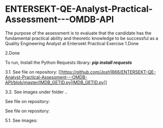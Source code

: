# ENTERSEKT-QE-Analyst-Practical-Assessment---OMDB-API
The purpose of the assessment is to evaluate that the candidate has the fundamental practical ability and theoretic knowledge to be successful as a Quality Engineering Analyst at Entersekt
Practical Exercise
1.Done

2.Done

To run, Install the Python Requests library: ***pip install requests***

3.1. See file on repository: [[https://github.com/Josh1866/ENTERSEKT-QE-Analyst-Practical-Assessment---OMDB-API/blob/master/IMDB_GETID.py|IMDB_GETID.py]]

3.2. See images under folder ..

See file on repository: 

See file on repository: 

5.1. See images: 
